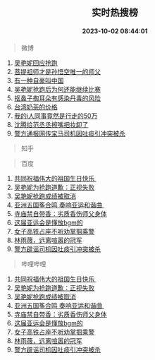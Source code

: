 <div align="center"><h2>实时热搜榜</h2><h4>2023-10-02 08:44:01</h4></div>

> 微博  

1. [吴艳妮回应抢跑](https://s.weibo.com/weibo?q=%23%E5%90%B4%E8%89%B3%E5%A6%AE%E5%9B%9E%E5%BA%94%E6%8A%A2%E8%B7%91%23&t=31&band_rank=1&Refer=top)<br />
2. [菩提祖师才是孙悟空唯一的师父](https://s.weibo.com/weibo?q=%E8%8F%A9%E6%8F%90%E7%A5%96%E5%B8%88%E6%89%8D%E6%98%AF%E5%AD%99%E6%82%9F%E7%A9%BA%E5%94%AF%E4%B8%80%E7%9A%84%E5%B8%88%E7%88%B6&t=31&band_rank=2&Refer=top)<br />
3. [有一种自豪叫中国](https://s.weibo.com/weibo?q=%23%E6%9C%89%E4%B8%80%E7%A7%8D%E8%87%AA%E8%B1%AA%E5%8F%AB%E4%B8%AD%E5%9B%BD%23&t=31&band_rank=3&Refer=top)<br />
4. [吴艳妮抢跑后为何还能继续比赛](https://s.weibo.com/weibo?q=%23%E5%90%B4%E8%89%B3%E5%A6%AE%E6%8A%A2%E8%B7%91%E5%90%8E%E4%B8%BA%E4%BD%95%E8%BF%98%E8%83%BD%E7%BB%A7%E7%BB%AD%E6%AF%94%E8%B5%9B%23&t=31&band_rank=4&Refer=top)<br />
5. [抠鼻子掏耳朵有感染丹毒的风险](https://s.weibo.com/weibo?q=%E6%8A%A0%E9%BC%BB%E5%AD%90%E6%8E%8F%E8%80%B3%E6%9C%B5%E6%9C%89%E6%84%9F%E6%9F%93%E4%B8%B9%E6%AF%92%E7%9A%84%E9%A3%8E%E9%99%A9&t=31&band_rank=5&Refer=top)<br />
6. [台湾奶茶的价格](https://s.weibo.com/weibo?q=%23%E5%8F%B0%E6%B9%BE%E5%A5%B6%E8%8C%B6%E7%9A%84%E4%BB%B7%E6%A0%BC%23&t=31&band_rank=6&Refer=top)<br />
7. [我的i人同事竟然是行走的50万](https://s.weibo.com/weibo?q=%23%E6%88%91%E7%9A%84i%E4%BA%BA%E5%90%8C%E4%BA%8B%E7%AB%9F%E7%84%B6%E6%98%AF%E8%A1%8C%E8%B5%B0%E7%9A%8450%E4%B8%87%23&t=31&band_rank=7&Refer=top)<br />
8. [沈腾给范丞丞擦嘴把妆卸了](https://s.weibo.com/weibo?q=%23%E6%B2%88%E8%85%BE%E7%BB%99%E8%8C%83%E4%B8%9E%E4%B8%9E%E6%93%A6%E5%98%B4%E6%8A%8A%E5%A6%86%E5%8D%B8%E4%BA%86%23&t=31&band_rank=8&Refer=top)<br />
9. [警方通报网传宝马司机因吐痰引冲突被杀](https://s.weibo.com/weibo?q=%23%E8%AD%A6%E6%96%B9%E9%80%9A%E6%8A%A5%E7%BD%91%E4%BC%A0%E5%AE%9D%E9%A9%AC%E5%8F%B8%E6%9C%BA%E5%9B%A0%E5%90%90%E7%97%B0%E5%BC%95%E5%86%B2%E7%AA%81%E8%A2%AB%E6%9D%80%23&t=31&band_rank=9&Refer=top)<br />

> 知乎  


> 百度  

1. [共同祝福伟大的祖国生日快乐 ](https://www.baidu.com/s?wd=%E5%85%B1%E5%90%8C%E7%A5%9D%E7%A6%8F%E4%BC%9F%E5%A4%A7%E7%9A%84%E7%A5%96%E5%9B%BD%E7%94%9F%E6%97%A5%E5%BF%AB%E4%B9%90%C2%A0&sa=fyb_news&rsv_dl=fyb_news)<br />
2. [吴艳妮为抢跑道歉：正视失败](https://www.baidu.com/s?wd=%E5%90%B4%E8%89%B3%E5%A6%AE%E4%B8%BA%E6%8A%A2%E8%B7%91%E9%81%93%E6%AD%89%EF%BC%9A%E6%AD%A3%E8%A7%86%E5%A4%B1%E8%B4%A5&sa=fyb_news&rsv_dl=fyb_news)<br />
3. [吴艳妮抢跑成绩被取消](https://www.baidu.com/s?wd=%E5%90%B4%E8%89%B3%E5%A6%AE%E6%8A%A2%E8%B7%91%E6%88%90%E7%BB%A9%E8%A2%AB%E5%8F%96%E6%B6%88&sa=fyb_news&rsv_dl=fyb_news)<br />
4. [亚洲五国筝合鸣 奏响亚运和谐曲 ](https://www.baidu.com/s?wd=%E4%BA%9A%E6%B4%B2%E4%BA%94%E5%9B%BD%E7%AD%9D%E5%90%88%E9%B8%A3+%E5%A5%8F%E5%93%8D%E4%BA%9A%E8%BF%90%E5%92%8C%E8%B0%90%E6%9B%B2%C2%A0&sa=fyb_news&rsv_dl=fyb_news)<br />
5. [寺庙禁自带香：劣质香伤师父身体](https://www.baidu.com/s?wd=%E5%AF%BA%E5%BA%99%E7%A6%81%E8%87%AA%E5%B8%A6%E9%A6%99%EF%BC%9A%E5%8A%A3%E8%B4%A8%E9%A6%99%E4%BC%A4%E5%B8%88%E7%88%B6%E8%BA%AB%E4%BD%93&sa=fyb_news&rsv_dl=fyb_news)<br />
6. [这届亚运会是懂放bgm的](https://www.baidu.com/s?wd=%E8%BF%99%E5%B1%8A%E4%BA%9A%E8%BF%90%E4%BC%9A%E6%98%AF%E6%87%82%E6%94%BEbgm%E7%9A%84&sa=fyb_news&rsv_dl=fyb_news)<br />
7. [女子高铁占座不听劝掌掴乘警](https://www.baidu.com/s?wd=%E5%A5%B3%E5%AD%90%E9%AB%98%E9%93%81%E5%8D%A0%E5%BA%A7%E4%B8%8D%E5%90%AC%E5%8A%9D%E6%8E%8C%E6%8E%B4%E4%B9%98%E8%AD%A6&sa=fyb_news&rsv_dl=fyb_news)<br />
8. [林雨薇，远离喧嚣的冠军](https://www.baidu.com/s?wd=%E6%9E%97%E9%9B%A8%E8%96%87%EF%BC%8C%E8%BF%9C%E7%A6%BB%E5%96%A7%E5%9A%A3%E7%9A%84%E5%86%A0%E5%86%9B&sa=fyb_news&rsv_dl=fyb_news)<br />
9. [警方辟谣司机因吐痰引冲突被杀](https://www.baidu.com/s?wd=%E8%AD%A6%E6%96%B9%E8%BE%9F%E8%B0%A3%E5%8F%B8%E6%9C%BA%E5%9B%A0%E5%90%90%E7%97%B0%E5%BC%95%E5%86%B2%E7%AA%81%E8%A2%AB%E6%9D%80&sa=fyb_news&rsv_dl=fyb_news)<br />

> 哔哩哔哩  

1. [共同祝福伟大的祖国生日快乐 ](https://www.baidu.com/s?wd=%E5%85%B1%E5%90%8C%E7%A5%9D%E7%A6%8F%E4%BC%9F%E5%A4%A7%E7%9A%84%E7%A5%96%E5%9B%BD%E7%94%9F%E6%97%A5%E5%BF%AB%E4%B9%90%C2%A0&sa=fyb_news&rsv_dl=fyb_news)<br />
2. [吴艳妮为抢跑道歉：正视失败](https://www.baidu.com/s?wd=%E5%90%B4%E8%89%B3%E5%A6%AE%E4%B8%BA%E6%8A%A2%E8%B7%91%E9%81%93%E6%AD%89%EF%BC%9A%E6%AD%A3%E8%A7%86%E5%A4%B1%E8%B4%A5&sa=fyb_news&rsv_dl=fyb_news)<br />
3. [吴艳妮抢跑成绩被取消](https://www.baidu.com/s?wd=%E5%90%B4%E8%89%B3%E5%A6%AE%E6%8A%A2%E8%B7%91%E6%88%90%E7%BB%A9%E8%A2%AB%E5%8F%96%E6%B6%88&sa=fyb_news&rsv_dl=fyb_news)<br />
4. [亚洲五国筝合鸣 奏响亚运和谐曲 ](https://www.baidu.com/s?wd=%E4%BA%9A%E6%B4%B2%E4%BA%94%E5%9B%BD%E7%AD%9D%E5%90%88%E9%B8%A3+%E5%A5%8F%E5%93%8D%E4%BA%9A%E8%BF%90%E5%92%8C%E8%B0%90%E6%9B%B2%C2%A0&sa=fyb_news&rsv_dl=fyb_news)<br />
5. [寺庙禁自带香：劣质香伤师父身体](https://www.baidu.com/s?wd=%E5%AF%BA%E5%BA%99%E7%A6%81%E8%87%AA%E5%B8%A6%E9%A6%99%EF%BC%9A%E5%8A%A3%E8%B4%A8%E9%A6%99%E4%BC%A4%E5%B8%88%E7%88%B6%E8%BA%AB%E4%BD%93&sa=fyb_news&rsv_dl=fyb_news)<br />
6. [这届亚运会是懂放bgm的](https://www.baidu.com/s?wd=%E8%BF%99%E5%B1%8A%E4%BA%9A%E8%BF%90%E4%BC%9A%E6%98%AF%E6%87%82%E6%94%BEbgm%E7%9A%84&sa=fyb_news&rsv_dl=fyb_news)<br />
7. [女子高铁占座不听劝掌掴乘警](https://www.baidu.com/s?wd=%E5%A5%B3%E5%AD%90%E9%AB%98%E9%93%81%E5%8D%A0%E5%BA%A7%E4%B8%8D%E5%90%AC%E5%8A%9D%E6%8E%8C%E6%8E%B4%E4%B9%98%E8%AD%A6&sa=fyb_news&rsv_dl=fyb_news)<br />
8. [林雨薇，远离喧嚣的冠军](https://www.baidu.com/s?wd=%E6%9E%97%E9%9B%A8%E8%96%87%EF%BC%8C%E8%BF%9C%E7%A6%BB%E5%96%A7%E5%9A%A3%E7%9A%84%E5%86%A0%E5%86%9B&sa=fyb_news&rsv_dl=fyb_news)<br />
9. [警方辟谣司机因吐痰引冲突被杀](https://www.baidu.com/s?wd=%E8%AD%A6%E6%96%B9%E8%BE%9F%E8%B0%A3%E5%8F%B8%E6%9C%BA%E5%9B%A0%E5%90%90%E7%97%B0%E5%BC%95%E5%86%B2%E7%AA%81%E8%A2%AB%E6%9D%80&sa=fyb_news&rsv_dl=fyb_news)<br />
